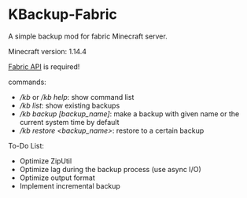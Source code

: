 # KBackup-Fabric

A simple backup mod for fabric Minecraft server.

Minecraft version: 1.14.4

[Fabric API](https://minecraft.curseforge.com/projects/fabric/files) is required!

commands:

- */kb*  or */kb help*: show command list
- */kb list*: show existing backups
- */kb backup \[backup_name\]*: make a backup with given name or the current system time by default
- */kb restore \<backup_name\>*: restore to a certain backup


To-Do List:
- Optimize ZipUtil
- Optimize lag during the backup process (use async I/O)
- Optimize output format
- Implement incremental backup
